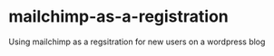 mailchimp-as-a-registration
===========================

Using mailchimp as a regsitration for new users on a wordpress blog
